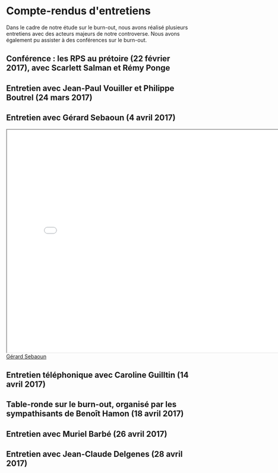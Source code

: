 # Compte-rendus d'entretiens 

Dans le cadre de notre étude sur le burn-out, nous avons réalisé plusieurs entretiens avec des acteurs majeurs de notre controverse. Nous avons également pu assister à des conférences sur le burn-out. 

## Conférence : les RPS au prétoire (22 février 2017), avec Scarlett Salman et Rémy Ponge  

## Entretien avec Jean-Paul Vouiller et Philippe Boutrel (24 mars 2017)

## Entretien avec Gérard Sebaoun (4 avril 2017) 

<iframe src="Entretien 2 - Gérard Sebaoun.pdf" width="800" height="600"></iframe>
 <A HREF="GerardSebaoun.pdf">Gérard Sebaoun</A> 

## Entretien téléphonique avec Caroline Guilltin (14 avril 2017) 

## Table-ronde sur le burn-out, organisé par les sympathisants de Benoît Hamon (18 avril 2017) 

## Entretien avec Muriel Barbé (26 avril 2017) 

## Entretien avec Jean-Claude Delgenes (28 avril 2017) 
